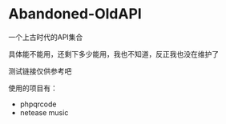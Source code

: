 # Abandoned-OldAPI

一个上古时代的API集合

具体能不能用，还剩下多少能用，我也不知道，反正我也没在维护了

测试链接仅供参考吧

使用的项目有：
- phpqrcode
- netease music
